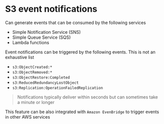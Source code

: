 # S3 event notifications

Can generate events that can be consumed by the following services

- Simple Notification Service (SNS)
- Simple Queue Service (SQS)
- Lambda functions

Event notifications can be triggered by the following events. This is not an exhaustive list

- `s3:ObjectCreated:*`
- `s3:ObjectRemoved:*`
- `s3:ObjectRestore:Completed`
- `s3:ReducedRedundancyLostObject`
- `s3:Replication:OperationFailedReplication`

> Notifications typically deliver within seconds but can sometimes take a minute or longer

This feature can be also integrated with `Amazon EvenBridge` to trigger events in other AWS services

